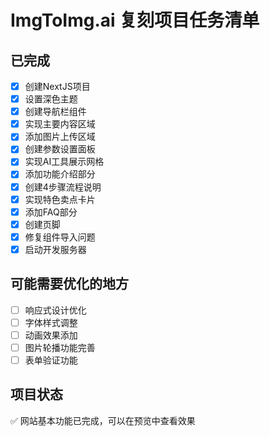 # ImgToImg.ai 复刻项目任务清单

## 已完成
- [x] 创建NextJS项目
- [x] 设置深色主题
- [x] 创建导航栏组件
- [x] 实现主要内容区域
- [x] 添加图片上传区域
- [x] 创建参数设置面板
- [x] 实现AI工具展示网格
- [x] 添加功能介绍部分
- [x] 创建4步骤流程说明
- [x] 实现特色卖点卡片
- [x] 添加FAQ部分
- [x] 创建页脚
- [x] 修复组件导入问题
- [x] 启动开发服务器

## 可能需要优化的地方
- [ ] 响应式设计优化
- [ ] 字体样式调整
- [ ] 动画效果添加
- [ ] 图片轮播功能完善
- [ ] 表单验证功能

## 项目状态
✅ 网站基本功能已完成，可以在预览中查看效果
